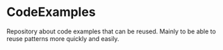 # CodeExamples
Repository about code examples that can be reused. Mainly to be able to reuse patterns more quickly and easily.
